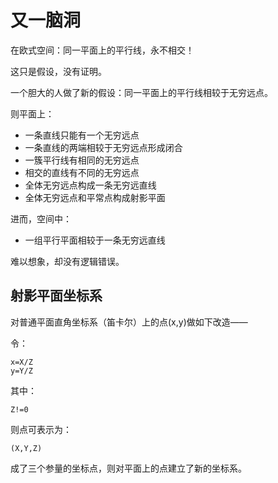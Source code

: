 # 又一脑洞
在欧式空间：同一平面上的平行线，永不相交！

这只是假设，没有证明。

一个胆大的人做了新的假设：同一平面上的平行线相较于无穷远点。

则平面上：

- 一条直线只能有一个无穷远点
- 一条直线的两端相较于无穷远点形成闭合
- 一簇平行线有相同的无穷远点
- 相交的直线有不同的无穷远点
- 全体无穷远点构成一条无穷远直线
- 全体无穷远点和平常点构成射影平面

进而，空间中：

- 一组平行平面相较于一条无穷远直线

难以想象，却没有逻辑错误。

## 射影平面坐标系
对普通平面直角坐标系（笛卡尔）上的点(x,y)做如下改造——

令：

    x=X/Z
    y=Y/Z
其中：

    Z!=0
则点可表示为：

    (X,Y,Z)
成了三个参量的坐标点，则对平面上的点建立了新的坐标系。
